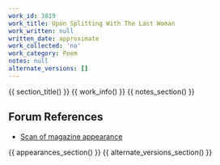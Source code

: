 ```yaml
---
work_id: 3819
work_title: Upon Splitting With The Last Woman
work_written: null
written_date: approximate
work_collected: 'no'
work_category: Poem
notes: null
alternate_versions: []
---
```


{{ section_title() }}
{{ work_info() }}
{{ notes_section() }}
## Forum References
- [Scan of magazine appearance](https://bukowskiforum.com/threads/upon-splitting-with-the-last-woman-wormwood-review-no-132-1993.12814/)

{{ appearances_section() }}
{{ alternate_versions_section() }}